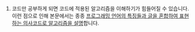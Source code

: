 1. 코드만 공부하게 되면 코드에 적용된 알고리즘을 이해하기가 힘들어질 수 있습니다. 이런 점으로 인해 본문에서는 종종 <u>프로그래밍 언어의 특징들과 글을 혼합하여 표현하는 의사코드로 알고리즘을 설명</u>합니다.

